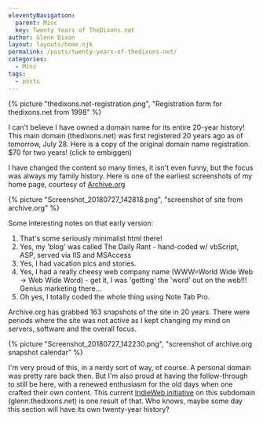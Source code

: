 ```yaml
---
eleventyNavigation:
  parent: Misc
  key: Twenty Years of TheDixons.net
author: Glenn Dixon
layout: layouts/home.njk
permalink: /posts/twenty-years-of-thedixons-net/
categories:
  - Misc
tags:
  - posts
---
```

{% picture "thedixons.net-registration.png", "Registration form for thedixons.net from 1998" %}

I can't believe I have owned a domain name for its entire 20-year history! This main domain (thedixons.net) was first registered 20 years ago as of tomorrow, July 28. Here is a copy of the original domain name registration. $70 for two years! (click to embiggen)

I have changed the content so many times, it isn't even funny, but the focus was always my family history. Here is one of the earliest screenshots of my home page, courtesy of [Archive.org][2]

{% picture "Screenshot_20180727_142818.png", "screenshot of site from archive.org" %}

Some interesting notes on that early version:

  1. That's some seriously minimalist html there!
  2. Yes, my 'blog' was called The Daily Rant - hand-coded w/ vbScript, ASP, served via IIS and MSAccess
  3. Yes, I had vacation pics and stories.
  4. Yes, I had a really cheesy web company name (WWW=World Wide Web -> Web Wide Word) - get it, I was 'getting' the 'word' out on the web!!! Genius marketing there&#8230;
  5. Oh yes, I totally coded the whole thing using Note Tab Pro.

Archive.org has grabbed 163 snapshots of the site in 20 years. There were periods where the site was not active as I kept changing my mind on servers, software and the overall focus.

{% picture "Screenshot_20180727_142230.png", "screenshot of archive.org snapshot calendar" %}

I'm very proud of this, in a nerdy sort of way, of course. A personal domain was pretty rare back then. But I'm also proud at having the follow-through to still be here, with a renewed enthusiasm for the old days when one crafted their own content. This current [IndieWeb initiative][5] on this subdomain (glenn.thedixons.net) is one result of that. Who knows, maybe some day this section will have its own twenty-year history?

[2]: https://web.archive.org/web/19981205153739/http://thedixons.net:80/
[5]: http://indieweb.org